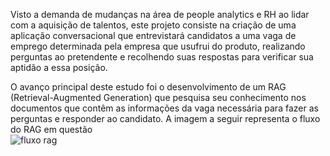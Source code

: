 Visto a demanda de mudanças na área de people analytics e RH ao lidar com a aquisição de talentos, este projeto consiste na criação de uma aplicação conversacional que entrevistará candidatos a uma vaga
de emprego determinada pela empresa que usufrui do produto, realizando perguntas ao pretendente e recolhendo suas respostas para verificar sua aptidão a essa posição.

O avanço principal deste estudo foi o desenvolvimento de um RAG (Retrieval-Augmented Generation) que pesquisa seu conhecimento nos documentos que contêm as informações da vaga necessária para fazer as perguntas e responder ao candidato. A imagem
a seguir representa o fluxo do RAG em questão
<br/>
![fluxo rag](URL_da_Imagem)
